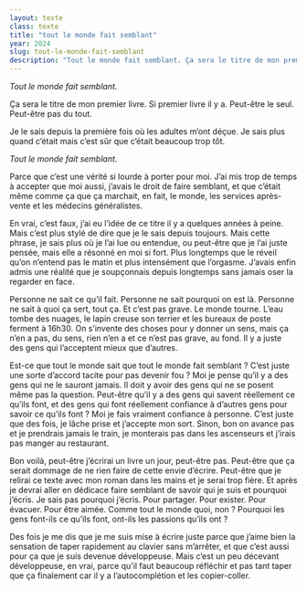 ```yaml
---
layout: texte
class: texte
title: "tout le monde fait semblant"
year: 2024
slug: tout-le-monde-fait-semblant
description: "Tout le monde fait semblant. Ça sera le titre de mon premier livre. Je le sais depuis la première fois où les adultes m’ont déçue."
---
```


*Tout le monde fait semblant.*

Ça sera le titre de mon premier livre.
Si premier livre il y a.
Peut-être le seul. Peut-être pas du tout.

Je le sais depuis la première fois où les adultes m’ont déçue. Je sais plus quand c’était mais c’est sûr que c’était beaucoup trop tôt.

*Tout le monde fait semblant.*

Parce que c’est une vérité si lourde à porter pour moi. J’ai mis trop de temps à accepter que moi aussi, j’avais le droit de faire semblant, et que c’était même comme ça que ça marchait, en fait, le monde, les services après-vente et les médecins généralistes.

En vrai, c’est faux, j’ai eu l’idée de ce titre il y a quelques années à peine. Mais c’est plus stylé de dire que je le sais depuis toujours. Mais cette phrase, je sais plus où je l’ai lue ou entendue, ou peut-être que je l’ai juste pensée, mais elle a résonné en moi si fort. Plus longtemps que le réveil qu’on n’entend pas le matin et plus intensément que l’orgasme.
J’avais enfin admis une réalité que je soupçonnais depuis longtemps sans jamais oser la regarder en face.

Personne ne sait ce qu’il fait. Personne ne sait pourquoi on est là. Personne ne sait à quoi ça sert, tout ça.
Et c’est pas grave. Le monde tourne. L’eau tombe des nuages, le lapin creuse son terrier et les bureaux de poste ferment à 16h30.
On s’invente des choses pour y donner un sens, mais ça n’en a pas, du sens, rien n’en a et ce n’est pas grave, au fond.
Il y a juste des gens qui l’acceptent mieux que d’autres.

Est-ce que tout le monde sait que tout le monde fait semblant&nbsp;? C’est juste une sorte d’accord tacite pour pas devenir fou&nbsp;? Moi je pense qu’il y a des gens qui ne le sauront jamais. Il doit y avoir des gens qui ne se posent même pas la question. Peut-être qu’il y a des gens qui savent réellement ce qu’ils font, et des gens qui font réellement confiance à d’autres gens pour savoir ce qu’ils font&nbsp;?
Moi je fais vraiment confiance à personne. C’est juste que des fois, je lâche prise et j’accepte mon sort. Sinon, bon on avance pas et je prendrais jamais le train, je monterais pas dans les ascenseurs et j’irais pas manger au restaurant. 

Bon voilà, peut-être j’écrirai un livre un jour, peut-être pas. Peut-être que ça serait dommage de ne rien faire de cette envie d’écrire. Peut-être que je relirai ce texte avec mon roman dans les mains et je serai trop fière. Et après je devrai aller en dédicace faire semblant de savoir qui je suis et pourquoi j’écris.
Je sais pas pourquoi j’écris.
Pour partager. Pour exister. Pour évacuer. Pour être aimée.
Comme tout le monde quoi, non&nbsp;? Pourquoi les gens font-ils ce qu’ils font, ont-ils les passions qu’ils ont&nbsp;?

Des fois je me dis que je me suis mise à écrire juste parce que j’aime bien la sensation de taper rapidement au clavier sans m’arrêter, et que c’est aussi pour ça que je suis devenue développeuse. Mais c’est un peu décevant développeuse, en vrai, parce qu’il faut beaucoup réfléchir et pas tant taper que ça finalement car il y a l’autocomplétion et les copier-coller.
